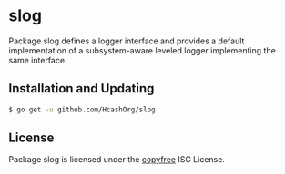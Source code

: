 slog
====


Package slog defines a logger interface and provides a default implementation
of a subsystem-aware leveled logger implementing the same interface.

## Installation and Updating

```bash
$ go get -u github.com/HcashOrg/slog
```

## License

Package slog is licensed under the [copyfree](http://copyfree.org) ISC License.
